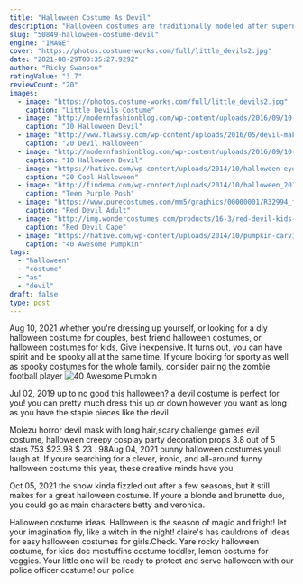 ```yaml
---
title: "Halloween Costume As Devil"
description: "Halloween costumes are traditionally modeled after supernatural figures such as vampires, monsters, ghosts, skeletons, witches, and devils. Over time, the costume selection extended to include"
slug: "50849-halloween-costume-devil"
engine: "IMAGE"
cover: "https://photos.costume-works.com/full/little_devils2.jpg"
date: "2021-08-29T00:35:27.929Z"
author: "Ricky Swanson"
ratingValue: "3.7"
reviewCount: "20"
images:
  - image: "https://photos.costume-works.com/full/little_devils2.jpg"
    caption: "Little Devils Costume"
  - image: "http://modernfashionblog.com/wp-content/uploads/2016/09/10-Halloween-Devil-Makeup-Ideas-For-Girls-Women-2016-2.jpg"
    caption: "10 Halloween Devil"
  - image: "http://www.flawssy.com/wp-content/uploads/2016/05/devil-makeup-for-women.jpg"
    caption: "20 Devil Halloween"
  - image: "http://modernfashionblog.com/wp-content/uploads/2016/09/10-Halloween-Devil-Makeup-Ideas-For-Girls-Women-2016-4.jpg"
    caption: "10 Halloween Devil"
  - image: "https://hative.com/wp-content/uploads/2014/10/halloween-eye-makeup/13-halloween-eye-makeup-ideas.jpg"
    caption: "20 Cool Halloween"
  - image: "http://findema.com/wp-content/uploads/2014/10/halloween_20145657.jpg"
    caption: "Teen Purple Posh"
  - image: "https://www.purecostumes.com/mm5/graphics/00000001/R32994_full_1.jpg"
    caption: "Red Devil Adult"
  - image: "http://img.wondercostumes.com/products/16-3/red-devil-kids-cape.jpg"
    caption: "Red Devil Cape"
  - image: "https://hative.com/wp-content/uploads/2014/10/pumpkin-carving-ideas/35-witchy-pumpkin.jpg"
    caption: "40 Awesome Pumpkin"
tags:
  - "halloween"
  - "costume"
  - "as"
  - "devil"
draft: false
type: post
---
```


Aug 10, 2021 whether you're dressing up yourself, or looking for a diy halloween costume for couples, best friend halloween costumes, or halloween costumes for kids,  Give inexpensive. It turns out, you can have spirit and be spooky all at the same time. If youre looking for sporty as well as spooky costumes for the whole family, consider pairing the zombie football player
![40 Awesome Pumpkin](https://hative.com/wp-content/uploads/2014/10/pumpkin-carving-ideas/35-witchy-pumpkin.jpg "40 Awesome Pumpkin")

Jul 02, 2019 up to no good this halloween? a devil costume is perfect for you! you can pretty much dress this up or down however you want as long as you have the staple pieces like the devil
<!--inArticleAds-->

<!--galleryOne-->

Molezu horror devil mask with long hair,scary challenge games evil costume, halloween creepy cosplay party decoration props 3.8 out of 5 stars 753 $23.98 $ 23 . 98Aug 04, 2021 punny halloween costumes youll laugh at. If youre searching for a clever, ironic, and all-around funny halloween costume this year, these creative minds have you
<!--inArticleAds-->

<!--galleryTwo-->

Oct 05, 2021 the show kinda fizzled out after a few seasons, but it still makes for a great halloween costume. If youre a blonde and brunette duo, you could go as main characters betty and veronica.
<!--galleryThree-->

Halloween costume ideas. Halloween is the season of magic and fright! let your imagination fly, like a witch in the night! claire's has cauldrons of ideas for easy halloween costumes for girls.Check. Yare rocky halloween costume, for kids doc mcstuffins costume toddler, lemon costume for veggies. Your little one will be ready to protect and serve halloween with our police officer costume! our police